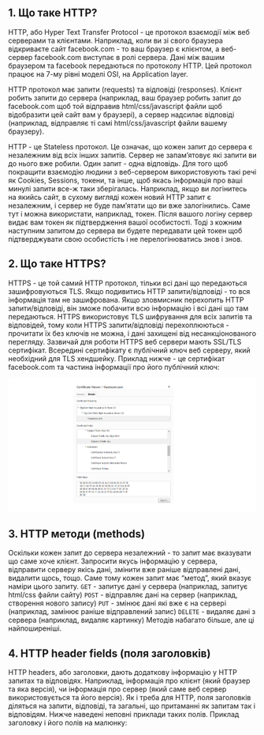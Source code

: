 ## 1. Що таке HTTP?
HTTP, або Hyper Text Transfer Protocol - це протокол взаємодії між веб серверами та клієнтами. Наприклад, коли ви зі свого браузера відкриваєте сайт facebook.com - то ваш браузер є клієнтом, а веб-сервер facebook.com виступає в ролі сервера. Дані між вашим браузером та facebook передаються по протоколу HTTP. Цей протокол працює на 7-му рівні моделі OSI, на Application layer. 

HTTP протокол має запити (requests) та відповіді (responses). Клієнт робить запити до сервера (наприклад, ваш браузер робить запит до facebook.com щоб той відправив html/css/javascript файли щоб відобразити цей сайт вам у браузері), а сервер надсилає відповіді (наприклад, відправляє ті самі html/css/javascript файли вашему браузеру).

HTTP - це Stateless протокол. Це означає, що кожен запит до сервера є незалежним від всіх інших запитів. Сервер не запамʼятовує які запити ви до нього вже робили. Один запит - одна відповідь. Для того щоб покращити взаємодію людини з веб-сервером використовують такі речі як Cookies, Sessions, токени, та інше, щоб якась інформація про ваші минулі запити все-ж таки зберігалась. Наприклад, якщо ви логінитесь на якийсь сайт, в сухому вигляді кожен новий HTTP запит є незалежним, і сервер не буде памʼятати що ви вже залогінились. Саме тут і можна використати, наприклад, токен. Після вашого логіну сервер видає вам токен як підтвердження вашої особистості. Тоді з кожним наступним запитом до сервера ви будете передавати цей токен щоб підтверджувати свою особистість і не перелогінюватись знов і знов. 

## 2. Що таке HTTPS?
HTTPS - це той самий HTTP протокол, тільки всі дані що передаються зашифровуються TLS. Якщо подивитись HTTP запити/відповіді - то вся інформація там не зашифрована. Якщо зловмисник перехопить HTTP запити/відповіді, він зможе побачити всю інформацію і всі дані що там передаються. HTTPS використовує TLS шифрування для всіх запитів та відповідей, тому коли HTTPS запити/відповіді перехоплюються - прочитати їх без ключів не можна, і дані захищені від несанкціонованого перегляду. Зазвичай для роботи HTTPS веб сервери мають SSL/TLS сертифікат. Всередині сертифікату є публічний ключ веб серверу, який необхідний для TLS хендшейку. Приклад нижче - це сертифікат facebook.com та частина інформації про його публічний ключ:

![certificate](https://github.com/sarin00/Course1-Intro-to-Cybersecruity/blob/main/%D1%8F%D0%94%D0%BE%D0%B4%D0%B0%D1%82%D0%BA%D0%BE%D0%B2%D1%96%20%D0%BC%D0%B0%D1%82%D0%B5%D1%80%D1%96%D0%B0%D0%BB%D0%B8/certificate.png)

## 3. HTTP методи (methods)
Оскільки кожен запит до сервера незалежний - то запит має вказувати що саме хоче клієнт. Запросити якусь інформацію у сервера, відправити серверу якісь дані, змінити вже раніше відправлені дані, видалити щось, тощо. Саме тому кожен запит має “метод”, який вказує наміри цього запиту.
`GET` - запитує дані у сервера (наприклад, запитує html/css файли сайту)
`POST` - відправляє дані на сервер (наприклад, створення нового запису)
`PUT` - змінює дані які вже є на сервері  (наприклад, замінює раніше відправлений запис)
`DELETE` - видаляє дані з сервера (наприклад, видаляє картинку)
Методів набагато більше, але ці найпоширеніші. 

## 4. HTTP header fields (поля заголовків)
HTTP headers, або заголовки, дають додаткову інформацію у HTTP запитах та відповідях. Наприклад, інформація про клієнт (який браузер та яка версія), чи інформація про сервер (який саме веб сервер використовується та його версія). Як і треба для HTTP, поля заголовків діляться на запити, відповіді, та загальні, що притаманні як запитам так і відповідям. Нижче наведені неповні приклади таких полів. Приклад заголовку і його полів на малюнку:
